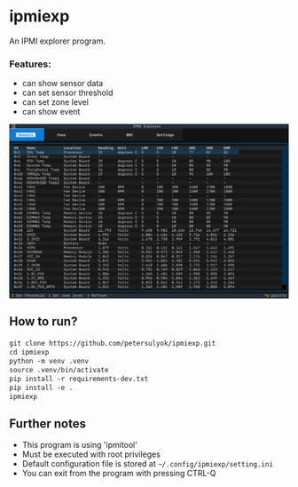 # ipmiexp
An IPMI explorer program.

### Features:
  - can show sensor data
  - can set sensor threshold
  - can set zone level
  - can show event

 <img src="https://github.com/petersulyok/ipmiexp/raw/main/doc/ipmiexp.png" align="center" width="800">

## How to run?

```
git clone https://github.com/petersulyok/ipmiexp.git
cd ipmiexp
python -m venv .venv
source .venv/bin/activate
pip install -r requirements-dev.txt
pip install -e .
ipmiexp 
```

## Further notes
- This program is using 'ipmitool'
- Must be executed with root privileges
- Default configuration file is stored at `~/.config/ipmiexp/setting.ini`
- You can exit from the program with pressing CTRL-Q
